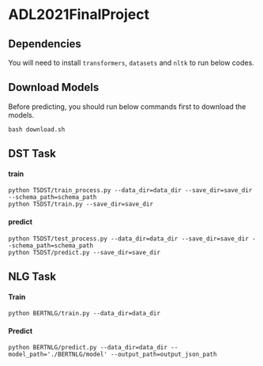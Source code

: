 # ADL2021FinalProject

## Dependencies
You will need to install `transformers`, `datasets` and `nltk` to run below codes.

## Download Models
Before predicting, you should run below commands first to download the models.
```
bash download.sh
```

## DST Task 

#### train
```
python T5DST/train_process.py --data_dir=data_dir --save_dir=save_dir --schema_path=schema_path
python T5DST/train.py --save_dir=save_dir
```
#### predict
```
python T5DST/test_process.py --data_dir=data_dir --save_dir=save_dir --schema_path=schema_path
python T5DST/predict.py --save_dir=save_dir
```

## NLG Task

#### Train
```
python BERTNLG/train.py --data_dir=data_dir
```

#### Predict
```
python BERTNLG/predict.py --data_dir=data_dir --model_path='./BERTNLG/model' --output_path=output_json_path
```